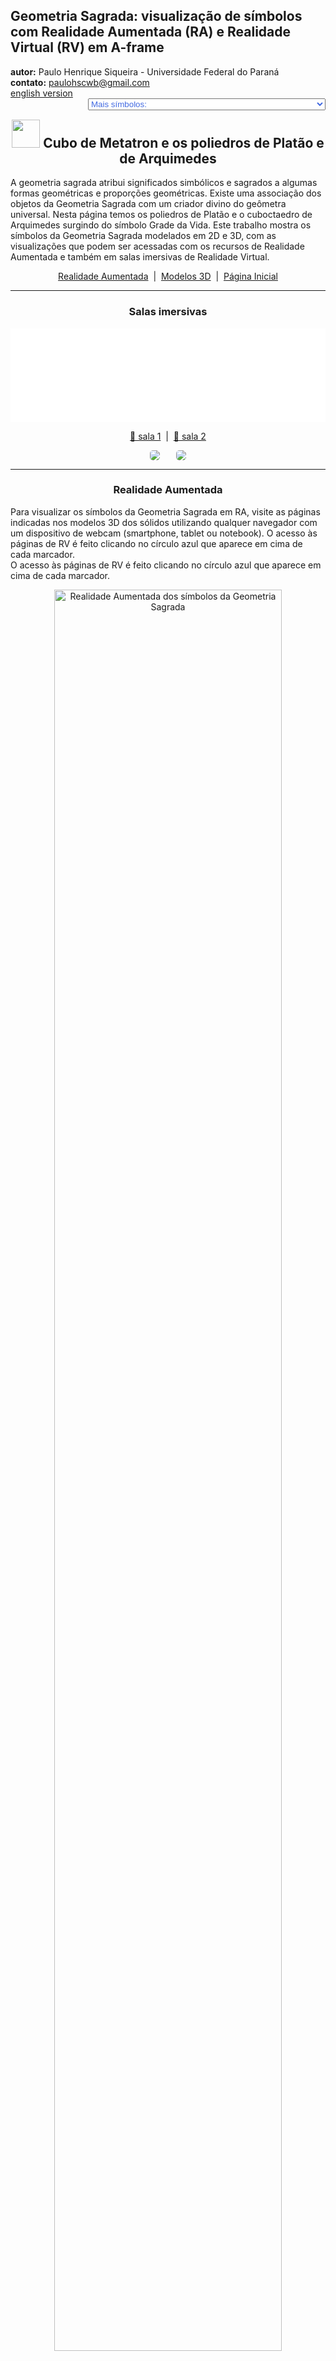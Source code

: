 <link rel="stylesheet" href="../../scripts/style.css">
<meta charset="utf-8">
<link rel="icon" type="image/png" href="../vr/salas/imagens/icone.png">
<h2>Geometria Sagrada: visualização de símbolos com Realidade Aumentada (RA) e Realidade Virtual (RV) em A-frame</h2>
<b>autor:</b> Paulo Henrique Siqueira - Universidade Federal do Paraná
<br><b>contato:</b> <a href="#"> paulohscwb@gmail.com </a>
<br><a href="https://paulohscwb.github.io/SacredGeometry/metatron/">english version</a>
<form style="margin: 0 auto; float:right; text-align:right; width:100%; margin-bottom:15px;">
	<select id="url" onchange="urlHandler(this.value)" style="color:royalblue;">
		<option disabled selected>Mais símbolos:</option>
		<option value="../../symbols/pt-br/">Símbolos da Geometria Sagrada</option>
		<option value="../../flower/pt-br/">Flor da vida e os poliedros de Platão e de Arquimedes</option>
		<option value="../../fruit/pt-br/">Fruto da vida e os poliedros de Platão e de Arquimedes</option>
		<option value="../../grid/pt-br/">Grade da vida e os poliedros de Platão e de Arquimedes</option>
		<option disabled value="../../metatron/pt-br/">Cubo de Metatron e os poliedros de Platão e de Arquimedes</option>
		<option value="../../merkaba/pt-br/">Estrela Merkaba</option>
	</select>
</form>
<script>
function urlHandler(value) {                               
    window.location.assign(`${value}`);
}
</script>

<p id="p1"></p>
  <h2 align="center"><img src="../vr/salas/imagens/icone.png" style="margin-bottom:-10px" width="45"> Cubo de Metatron e os poliedros de Platão e de Arquimedes</h2>
  A geometria sagrada atribui significados simbólicos e sagrados a algumas formas geométricas e proporções geométricas. Existe uma associação dos objetos da Geometria Sagrada com um criador divino do geômetra universal. Nesta página temos os poliedros de Platão e o cuboctaedro de Arquimedes surgindo do símbolo Grade da Vida.
Este trabalho mostra os símbolos da Geometria Sagrada modelados em 2D e 3D, com as visualizações que podem ser acessadas com os recursos de Realidade Aumentada e também em salas imersivas de Realidade Virtual.

 <p align="center"><a href="#ra">Realidade Aumentada</a><span>&nbsp;&nbsp;|&nbsp;&nbsp;</span><a href="#m3d">Modelos 3D</a><span>&nbsp;&nbsp;|&nbsp;&nbsp;</span><a href="../../pt-br/">Página Inicial</a></p>
<hr>
 <h3 align="center">Salas imersivas</h3>
 <div class="embed-container"><iframe width="100%" src="../sala1.htm" title="Sala Imersiva dos símbolos da Geometria Sagrada" frameborder="0" loading="lazy"></iframe></div>
  <p align="center"><a href="../sala1.htm" target="_blank">&#x1f517; sala 1</a><span>&nbsp;&nbsp;|&nbsp;&nbsp;</span><a href="../sala2.htm" target="_blank">&#x1f517; sala 2</a></p>
  <p align="center"><img src="../vr/salas/videos/meta1.gif" style="max-width: 47%; border-radius:5px; margin-right:5%;" loading="lazy"/><img src="../vr/salas/videos/meta2.gif" style="max-width: 47%; border-radius:5px" loading="lazy"/></p>
  <hr>
  <h3 id="ra" align="center">Realidade Aumentada</h3>
  Para visualizar os símbolos da Geometria Sagrada em RA, visite as páginas indicadas nos modelos 3D dos sólidos utilizando qualquer navegador com um dispositivo de webcam (smartphone, tablet ou notebook).
O acesso às páginas de RV é feito clicando no círculo azul que aparece em cima de cada marcador.
<br>O acesso às páginas de RV é feito clicando no círculo azul que aparece em cima de cada marcador.
<p align="center"><img style="border-radius:7px;" alt="Realidade Aumentada dos símbolos da Geometria Sagrada" src="../ar/example.png" width="85%"></p>
<hr>
<h3 id="m3d" align="center">Modelos 3D</h3>
<iframe width="560" height="315" style="max-width:100%" src="https://www.youtube.com/embed/playlist?list=PLy0I_lGW8HxUe5JKRgjVq_w2Qo2nyZWyk" title="YouTube video player" frameborder="0" allow="accelerometer; autoplay; clipboard-write; encrypted-media; gyroscope; picture-in-picture; web-share" allowfullscreen></iframe>
<h4>1. Cubo de Metatron - tetraedro</h4>
<a href="../vr/Metatron2d_tetrahedron.htm" target="_blank" title="modelo 3D" class="fotoA"><img src="../ar/61A.png" class="foto" alt="Cubo de Metatron - tetraedro"></a><img src="../ar/61.png" class="qr">
 <br><br><br>Platão concebeu o mundo como sendo composto por quatro elementos básicos: Terra, Fogo, Ar e Água. Além disso, Platão estabeleceu uma associação mística entre estes elementos e os sólidos Platônicos. Assim, o tetraedro está associado ao Fogo e corresponde à primeira circunferência do símbolo da Semente da Vida. Os vértices do tetraedro regular aparecem sobre algumas circunferências do símbolo do cubo de Metatron.
 <br><br><br>
<a href="../ra.html" class="raAR" title="Realidade aumentada" target="_blank"></a>
<hr>
<h4>2. Cubo de Metatron - cubo</h4>
<a href="../vr/Metatron2d_cube.htm" target="_blank" title="modelo 3D" class="fotoA"><img src="../ar/62A.png" class="foto" alt="Cubo de Metatron - cubo"></a><img src="../ar/62.png" class="qr">
 <br><br><br>De acordo com a correspondência mística de Platão, o cubo está associado à Terra e corresponde à segunda circunferência do símbolo da Semente da Vida. Os vértices do cubo aparecem sobre algumas circunferências do símbolo do cubo de Metatron.
 <br><br><br>
<a href="../ra.html" class="raAR" title="Realidade aumentada" target="_blank"></a>
<hr>
<h4>3. Cubo de Metatron - octaedro</h4>
<a href="../vr/Metatron2d_octahedron.htm" target="_blank" title="modelo 3D" class="fotoA"><img src="../ar/63A.png" class="foto" alt="Cubo de Metatron - octaedro"></a><img src="../ar/63.png" class="qr">
 <br><br><br>De acordo com a correspondência mística de Platão, o octaedro está associado ao Ar e corresponde à terceira circunferência do símbolo da Semente da Vida. Os vértices do octaedro regular aparecem sobre algumas circunferências do símbolo do cubo de Metatron.
 <br><br><br>
<a href="../ra.html" class="raAR" title="Realidade aumentada" target="_blank"></a>
<hr>
<h4>4. Cubo de Metatron - icosaedro</h4>
<a href="../vr/Metatron2d_icosahedron.htm" target="_blank" title="modelo 3D" class="fotoA"><img src="../ar/64A.png" class="foto" alt="Cubo de Metatron - icosaedro"></a><img src="../ar/64.png" class="qr">
 <br><br><br>De acordo com a correspondência mística de Platão, o icosaedro está associado à Água e corresponde à quarta circunferência do símbolo da Semente da Vida. Os vértices do icosaedro regular aparecem sobrepostos ou com correspondência associada a algumas circunferências do símbolo do cubo de Metatron.
 <br><br><br>
<a href="../ra.html" class="raAR" title="Realidade aumentada" target="_blank"></a>
<hr>
<h4>5. Cubo de Metatron - dodecaedro</h4>
<a href="../vr/Metatron2d_dodecahedron.htm" target="_blank" title="modelo 3D" class="fotoA"><img src="../ar/65A.png" class="foto" alt="Cubo de Metatron - dodecaedro"></a><img src="../ar/65.png" class="qr">
 <br><br><br>De acordo com a correspondência mística de Platão, o dodecaedro está associado ao Universo e corresponde à quinta circunferência do símbolo da Semente da Vida. Os vértices do dodecaedro regular aparecem sobrepostos ou com correspondência associada a algumas circunferências do símbolo do cubo de Metatron.
 <br><br><br>
<a href="../ra.html" class="raAR" title="Realidade aumentada" target="_blank"></a>
<hr>
<h4>6. Cubo de Metatron - tetraedro estrelado</h4>
<a href="../vr/Metatron2d_tetrahedronStar.htm" target="_blank" title="modelo 3D" class="fotoA"><img src="../ar/66A.png" class="foto" alt="Cubo de Metatron - tetraedro estrelado"></a><img src="../ar/66.png" class="qr">
 <br><br><br>A Merkabah ou tetraedro estrelado ou Estrela de Davi é a figura geométrica que representa a energia masculina e feminina do Céu e da Terra. O tetraedro estrelado corresponde à sexta circunferência do símbolo da Semente da Vida e os vértices deste sólido aparecem sobrepostos a algumas circunferências do símbolo do cubo de Metatron.
 <br><br><br>
<a href="../ra.html" class="raAR" title="Realidade aumentada" target="_blank"></a>
<hr>
<h4>7. Cubo de Metatron - cuboctaedro</h4>
<a href="../vr/Metatron2d_cuboctahedron.htm" target="_blank" title="modelo 3D" class="fotoA"><img src="../ar/67A.png" class="foto" alt="Cubo de Metatron - cuboctaedro"></a><img src="../ar/67.png" class="qr">
 <br><br><br>O cuboctaedro de Arquimedes representa o Vetor de Equilíbrio de energia. O cuboctaedro corresponde à sétima circunferência do símbolo da Semente da Vida e os vértices deste sólido aparecem sobrepostos ou com correspondência com algumas circunferências do símbolo do cubo de Metatron.
 <br><br><br>
<a href="../ra.html" class="raAR" title="Realidade aumentada" target="_blank"></a>
<hr>
<h4>8. Cubo de Metatron 3D - cuboctaedro v1</h4>
<a href="../vr/Metatron3d_cuboctahedron.htm" target="_blank" title="modelo 3D" class="fotoA"><img src="../ar/68A.png" class="foto" alt="Cubo de Metatron 3D"></a><img src="../ar/68.png" class="qr">
 <br><br><br>Nesta representação temos o modelo em 3D do símbolo do Cubo de Metatron construído com 3 rotações em torno de um dos símbolos. Unindo-se as interseções das linhas externas, obtemos um cuboctaedro de Arquimedes.
 <br><br><br>
<a href="../ra.html" class="raAR" title="Realidade aumentada" target="_blank"></a>
<hr>
<h4>9. Cubo de Metatron 3D - tetraedro</h4>
<a href="../vr/MetatronCube3d_tetrahedron.htm" target="_blank" title="modelo 3D" class="fotoA"><img src="../ar/69A.png" class="foto" alt="Cubo de Metatron 3D - tetraedro"></a><img src="../ar/69.png" class="qr">
 <br><br><br>O tetraedro está associado ao Fogo e corresponde à primeira circunferência do símbolo da Semente da Vida. O tetraedro regular aparece inscrito no símbolo do cubo de Metatron 3D.
 <br><br><br>
<a href="../ra1.html" class="raAR" title="Realidade aumentada" target="_blank"></a>
<hr>
<h4>10. Cubo de Metatron 3D - cubo</h4>
<a href="../vr/MetatronCube3d_cube.htm" target="_blank" title="modelo 3D" class="fotoA"><img src="../ar/70A.png" class="foto" alt="Cubo de Metatron 3D - cubo"></a><img src="../ar/70.png" class="qr">
 <br><br><br>O cubo está associado à Terra e corresponde à segunda circunferência do símbolo da Semente da Vida. O cubo aparece inscrito no símbolo do cubo de Metatron 3D.
 <br><br><br>
<a href="../ra1.html" class="raAR" title="Realidade aumentada" target="_blank"></a>
<p class="topop"><a href="#p1" class="topo">voltar ao topo</a></p>
<hr>
<h4>11. Cubo de Metatron 3D - octaedro</h4>
<a href="../vr/MetatronCube3d_octahedron.htm" target="_blank" title="modelo 3D" class="fotoA"><img src="../ar/71A.png" class="foto" alt="Cubo de Metatron 3D - octaedro"></a><img src="../ar/71.png" class="qr">
 <br><br><br>O octaedro está associado ao Ar e corresponde à terceira circunferência do símbolo da Semente da Vida. O octaedro regular aparece inscrito no símbolo do cubo de Metatron 3D.
 <br><br><br>
<a href="../ra1.html" class="raAR" title="Realidade aumentada" target="_blank"></a>
<hr>
<h4>12. Cubo de Metatron 3D - icosaedro</h4>
<a href="../vr/MetatronCube3d_icosahedron.htm" target="_blank" title="modelo 3D" class="fotoA"><img src="../ar/72A.png" class="foto" alt="Cubo de Metatron 3D - icosaedro"></a><img src="../ar/72.png" class="qr">
 <br><br><br>O icosaedro está associado à Água e corresponde à quarta circunferência do símbolo da Semente da Vida. O icosaedro regular aparece circunscrito no símbolo do cubo de Metatron 3D.
 <br><br><br>
<a href="../ra1.html" class="raAR" title="Realidade aumentada" target="_blank"></a>
<hr>
<h4>13. Cubo de Metatron 3D - dodecaedro</h4>
<a href="../vr/MetatronCube3d_dodecahedron.htm" target="_blank" title="modelo 3D" class="fotoA"><img src="../ar/73A.png" class="foto" alt="Cubo de Metatron 3D - dodecaedro"></a><img src="../ar/73.png" class="qr">
 <br><br><br>O dodecaedro está associado ao Universo e corresponde à quinta circunferência do símbolo da Semente da Vida. O dodecaedro regular aparece circunscrito no símbolo do cubo de Metatron 3D.
 <br><br><br>
<a href="../ra1.html" class="raAR" title="Realidade aumentada" target="_blank"></a>
<hr>
<h4>14. Cubo de Metatron 3D - tetraedro estrelado</h4>
<a href="../vr/MetatronCube3d_tetrahedronStar.htm" target="_blank" title="modelo 3D" class="fotoA"><img src="../ar/74A.png" class="foto" alt="Cubo de Metatron 3D - tetraedro estrelado"></a><img src="../ar/74.png" class="qr">
 <br><br><br>A Merkabah ou tetraedro estrelado ou Estrela de Davi corresponde à sexta circunferência do símbolo da Semente da Vida. O tetraedro estrelado aparece inscrito no símbolo do cubo de Metatron 3D.
 <br><br><br>
<a href="../ra1.html" class="raAR" title="Realidade aumentada" target="_blank"></a>
<hr>
<h4>15. Cubo de Metatron 3D - cuboctaedro v2</h4>
<a href="../vr/MetatronCube3d_cuboctahedron.htm" target="_blank" title="modelo 3D" class="fotoA"><img src="../ar/75A.png" class="foto" alt="Cubo de Metatron 3D - cuboctaedro"></a><img src="../ar/75.png" class="qr">
 <br><br><br>O cuboctaedro de Arquimedes representa o Vetor de Equilíbrio de energia e corresponde à sétima circunferência do símbolo da Semente da Vida. O cuboctaedro aparece inscrito no símbolo do cubo de Metatron 3D.
 <br><br><br>
<a href="../ra1.html" class="raAR" title="Realidade aumentada" target="_blank"></a>
<p class="topop"><a href="#p1" class="topo">voltar ao topo</a></p>
<hr>

<br><a rel="license" href="http://creativecommons.org/licenses/by-nc-nd/4.0/"><img alt="Licença Creative Commons" style="border-width:0" src="https://i.creativecommons.org/l/by-nc-nd/4.0/88x31.png" loading="lazy"/></a><br /><span xmlns:dct="http://purl.org/dc/terms/" property="dct:title">Metatron cube and the polyhedra of Plato and Archimedes - Visualization of symbols with Augmented Reality and Virtual Reality</span> de <a xmlns:cc="http://creativecommons.org/ns#" href="https://paulohscwb.github.io/SacredGeometry/metatron/pt-br/" property="cc:attributionName" rel="cc:attributionURL">Paulo Henrique Siqueira</a> está licenciado com uma Licença <a rel="license" href="http://creativecommons.org/licenses/by-nc-nd/4.0/">Creative Commons Atribuição-NãoComercial-SemDerivações 4.0 Internacional</a>.

<h4>Como citar este trabalho:</h4> 
<p>Siqueira, P.H., "Metatron cube and the polyhedra of Plato and Archimedes: Visualization of symbols with Augmented Reality and Virtual Reality". Disponível em: <https://paulohscwb.github.io/SacredGeometry/metatron/pt-br/>, Outubro de 2024.</p>
<!--<a target="_blank" href="https://doi.org/10.5281/zenodo.8272770"><img src="https://zenodo.org/badge/DOI/10.5281/zenodo.8272770.svg" alt="DOI"></a>-->
<br><br><b>Referências:</b>
<br>Pardesco. "Sacred Geometry Art, Symbols & Meanings". <a href="https://pardesco.com/blogs/news/sacred-geometry-art-symbols-meanings" target="_blank">https://pardesco.com/blogs/news/sacred-geometry-art-symbols-meanings</a>
<br>Weisstein, Eric W. "Platonic Solid" From MathWorld-A Wolfram Web Resource. <a href="http://mathworld.wolfram.com/PlatonicSolid.html" target="_blank">http://mathworld.wolfram.com/PlatonicSolid.html</a>
<br>Wikipedia <a href="https://en.wikipedia.org/wiki/en.wikipedia.org/wiki/Platonic_solid" target="_blank">https://en.wikipedia.org/wiki/Platonic_solid</a>
<br>Solar System Scope. "Solar Textures: Stars and Milky Way". <a href="http://dmccooey.com/polyhedra/" target="_blank">https://www.solarsystemscope.com/textures/</a>
